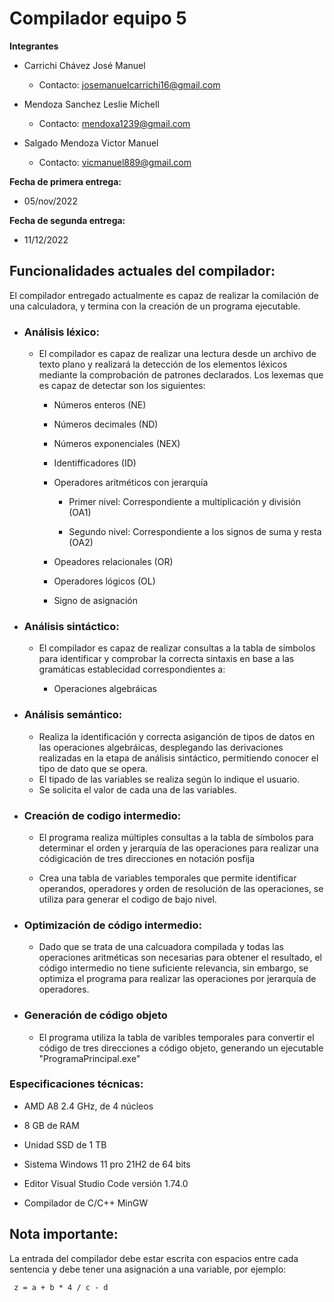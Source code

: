 # Compilador equipo 5

**Integrantes**

- Carrichi Chávez José Manuel
  
  - Contacto: josemanuelcarrichi16@gmail.com

- Mendoza Sanchez Leslie Michell
  
  - Contacto:  mendoxa1239@gmail.com

- Salgado Mendoza Victor Manuel
  
  - Contacto: vicmanuel889@gmail.com

**Fecha de primera entrega:**

- 05/nov/2022

**Fecha de segunda entrega:**

- 11/12/2022

## Funcionalidades actuales del compilador:

El compilador entregado actualmente es capaz de realizar la comilación de una calculadora, y termina con la creación de un programa ejecutable.

- ### Análisis léxico:
  
  - El compilador es capaz de realizar una lectura desde un archivo de texto plano y realizará la detección de los elementos léxicos mediante la comprobación de patrones declarados. Los lexemas que es capaz de detectar son los siguientes:
    
    - Números enteros (NE)
    
    - Números decimales (ND)
    
    - Números exponenciales (NEX)
    
    - Identifficadores (ID)
    
    - Operadores aritméticos con jerarquía
      
      - Primer nivel: Correspondiente a multiplicación y división (OA1)
      
      - Segundo nivel:  Correspondiente a los signos de suma y resta (OA2)
    
    - Opeadores relacionales (OR)
    
    - Operadores lógicos (OL)
    
    - Signo de asignación

- ### Análisis sintáctico:
  
  - El compilador es capaz de realizar consultas a la tabla de símbolos para identificar y comprobar la correcta sintaxis en base a las gramáticas establecidad correspondientes a:
    
    - Operaciones algebráicas

- ### Análisis semántico:
  
  - Realiza la identificación y correcta asiganción de tipos de datos en las operaciones algebráicas, desplegando las derivaciones realizadas en la etapa de análisis sintáctico, permitiendo conocer el tipo de dato que se opera.
  - El tipado de las variables se realiza según lo indique el usuario.
  - Se solicita el valor de cada una de las variables.

- ### Creación de codigo intermedio:
  
  - El programa realiza múltiples consultas a la tabla de símbolos para determinar el orden y jerarquía de las operaciones para realizar una códigicación de tres direcciones en notación posfija
  
  - Crea una tabla de variables temporales que permite identificar operandos, operadores y orden de resolución de las operaciones, se utiliza para generar el codigo de bajo nivel.

- ### Optimización de código intermedio:
  
  - Dado que se trata de una calcuadora compilada y todas las operaciones aritméticas son necesarias para obtener el resultado, el código intermedio no tiene suficiente relevancia, sin embargo, se optimiza el programa para realizar las operaciones por jerarquía de operadores.

- ### Generación de código objeto
  
  - El programa utiliza la tabla de varibles temporales para convertir el código de tres direcciones a código objeto, generando un ejecutable "ProgramaPrincipal.exe"

### Especificaciones técnicas:

- AMD A8 2.4 GHz, de 4 núcleos

- 8 GB de RAM

- Unidad SSD de 1 TB

- Sistema Windows 11 pro 21H2 de 64 bits

- Editor Visual Studio Code versión 1.74.0

- Compilador de C/C++ MinGW

## Nota importante:

La entrada del compilador debe estar escrita con espacios entre cada sentencia y debe tener una asignación a una variable, por ejemplo:

<pre><code> z = a + b * 4 / c - d</code></pre>
